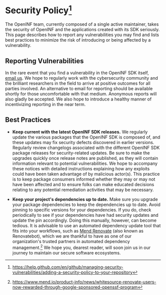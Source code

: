 # Security Policy[^1]

The OpenINF team, currently composed of a single active maintainer, takes the
security of OpenINF and the applications created with its SDK seriously. This
page describes how to report any vulnerabilities you may find and lists best
practices to minimize the risk of introducing or being affected by a
vulnerability.

## Reporting Vulnerabilities

In the rare event that you find a vulnerability in the OpenINF SDK itself,
[email us]. We hope to regularly work with the cybersecurity community and the
brilliant researchers in the field to arrive at positive outcomes for all
parties involved. An alternative to email for reporting should be available
shortly for those uncomfortable with that medium. Anonymous reports will also
gladly be accepted. We also hope to introduce a healthy manner of incentivizing
reporting in the near term.

## Best Practices

- **Keep current with the latest OpenINF SDK releases.** We regularly update the
  various packages that the OpenINF SDK is composed of, and these updates may
  fix security defects discovered in earlier versions. Regularly review
  changelogs associated with the different OpenINF SDK package releases for
  security-related updates. Be sure to make the upgrades quickly once release
  notes are published, as they will contain information relevant to potential
  vulnerabilities. We hope to accompany these notices with detailed instructions
  explaining how any exploits could have been taken advantage of by malicious
  actor(s). This practice is to keep package consumers informed whether they may
  or may not have been affected and to ensure folks can make educated decisions
  relating to any potential remediation activities that may be necessary.

- **Keep your project's dependencies up to date.** Make sure you upgrade your
  package dependencies to keep the dependencies up to date. Avoid pinning to
  specific versions for your dependencies. If you do, check periodically to see
  if your dependencies have had security updates and update the pin accordingly.
  Doing this manually, however, can become tedious. It is advisable to use an
  automated dependency update tool that fits into your workflows, such as [Mend
  Renovate] (also known as Renovatebot), which we are thankful to have as one of
  our organization's trusted partners in automated dependency management.[^2] We
  hope you, dearest reader, will soon join us in our journey to maintain our
  secure software ecosystems.

[email us]: mailto:security@inf.is
[Mend Renovate]: https://www.mend.io/free-developer-tools/renovate

[^1]:
    https://help.github.com/en/github/managing-security-vulnerabilities/adding-a-security-policy-to-your-repository

[^2]:
    https://www.mend.io/product-info/news/whitesource-renovate-users-now-rewarded-through-google-sponsored-openssf-program
